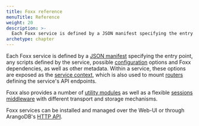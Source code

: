 ```yaml
---
title: Foxx reference
menuTitle: Reference
weight: 20
description: >-
  Each Foxx service is defined by a JSON manifest specifying the entry point, any scripts defined by the service, possible configuration options and Foxx dependencies, as well as other metadata
archetype: chapter
---
```

Each Foxx service is defined by a [JSON manifest](service-manifest.md)
specifying the entry point, any scripts defined by the service,
possible [configuration](configuration.md) options and Foxx dependencies,
as well as other metadata. Within a service, these options are exposed as the
[service context](service-context.md), which is also used to mount
[routers](routers/_index.md) defining the service's API endpoints.

Foxx also provides a number of [utility modules](related-modules/_index.md)
as well as a flexible [sessions middleware](sessions-middleware/_index.md)
with different transport and storage mechanisms.

Foxx services can be installed and managed over the Web-UI or through
ArangoDB's [HTTP API](../../http/foxx.md#management).
